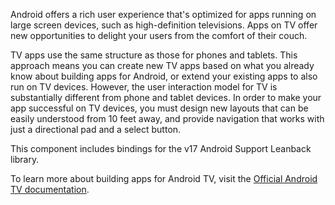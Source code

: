 Android offers a rich user experience that's optimized for apps running on large screen devices, such as high-definition televisions. Apps on TV offer new opportunities to delight your users from the comfort of their couch.

TV apps use the same structure as those for phones and tablets. This approach means you can create new TV apps based on what you already know about building apps for Android, or extend your existing apps to also run on TV devices. However, the user interaction model for TV is substantially different from phone and tablet devices. In order to make your app successful on TV devices, you must design new layouts that can be easily understood from 10 feet away, and provide navigation that works with just a directional pad and a select button.

This component includes bindings for the v17 Android Support Leanback library.  

To learn more about building apps for Android TV, visit the [Official Android TV documentation](https://developer.android.com/training/tv/index.html).
